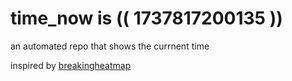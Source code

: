 # time_now is (( 1737817200135 ))

an automated repo that shows the currnent time

inspired by [breakingheatmap](https://github.com/breakingheatmap/breakingheatmap)